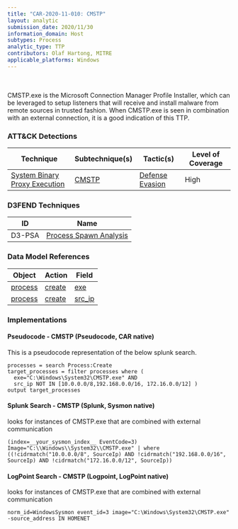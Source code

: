 ```yaml
---
title: "CAR-2020-11-010: CMSTP"
layout: analytic
submission_date: 2020/11/30
information_domain: Host
subtypes: Process
analytic_type: TTP
contributors: Olaf Hartong, MITRE
applicable_platforms: Windows
---
```

<br><br>
CMSTP.exe is the Microsoft Connection Manager Profile Installer, which can be leveraged to setup listeners that will receive and install malware from remote sources in trusted fashion.
When CMSTP.exe is seen in combination with an external connection, it is a good indication of this TTP.


### ATT&CK Detections

|Technique|Subtechnique(s)|Tactic(s)|Level of Coverage|
|---|---|---|---|
|[System Binary Proxy Execution](https://attack.mitre.org/techniques/T1218/)|[CMSTP](https://attack.mitre.org/techniques/T1218/003/)|[Defense Evasion](https://attack.mitre.org/tactics/TA0005/)|High|


### D3FEND Techniques

|ID|Name|
|---|---| 
|D3-PSA | [Process Spawn Analysis](https://d3fend.mitre.org/technique/d3f:ProcessSpawnAnalysis)| 



### Data Model References

|Object|Action|Field|
|---|---|---|
|[process](/data_model/process) | [create](/data_model/process#create) | [exe](/data_model/process#exe) |
|[process](/data_model/process) | [create](/data_model/process#create) | [src_ip](/data_model/process#src_ip) |



### Implementations

#### Pseudocode - CMSTP (Pseudocode, CAR native)


This is a pseudocode representation of the below splunk search.


```
processes = search Process:Create
target_processes = filter processes where (
  exe="C:\Windows\System32\CMSTP.exe" AND
  src_ip NOT IN [10.0.0.0/8,192.168.0.0/16, 172.16.0.0/12] )
output target_processes
```


#### Splunk Search - CMSTP (Splunk, Sysmon native)


looks for instances of CMSTP.exe that are combined with external communication


```
(index=__your_sysmon_index__ EventCode=3) Image="C:\\Windows\\System32\\CMSTP.exe" | where ((!cidrmatch("10.0.0.0/8", SourceIp) AND !cidrmatch("192.168.0.0/16", SourceIp) AND !cidrmatch("172.16.0.0/12", SourceIp))
```


#### LogPoint Search - CMSTP (Logpoint, LogPoint native)


looks for instances of CMSTP.exe that are combined with external communication


```
norm_id=WindowsSysmon event_id=3 image="C:\Windows\System32\CMSTP.exe" -source_address IN HOMENET
```




